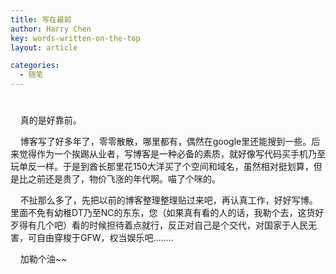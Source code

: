 ```yaml
---
title: 写在最前
author: Harry Chen
key: words-written-on-the-top
layout: article

categories:
  - 随笔
---
```

# 

    真的是好靠前。

    博客写了好多年了，零零散散，哪里都有，偶然在google里还能搜到一些。后来觉得作为一个挨踢从业者，写博客是一种必备的素质，就好像写代码买手机乃至玩单反一样。于是到酋长那里花150大洋买了个空间和域名，虽然相对挺划算，但是比之前还是贵了，物价飞涨的年代啊。喵了个咪的。

    不扯那么多了，先把以前的博客整理整理贴过来吧，再认真工作，好好写博。里面不免有幼稚DT乃至NC的东东，您（如果真有看的人的话，我勒个去，这货好歹得有几个吧）看的时候担待着点就行，反正对自己是个交代，对国家于人民无害，可自由穿梭于GFW，权当娱乐吧……..

    加勒个油~~
